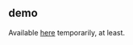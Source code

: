## demo

Available [here](https://www.wingedleopard.net/disable_button/mwe.php) temporarily, at least.

